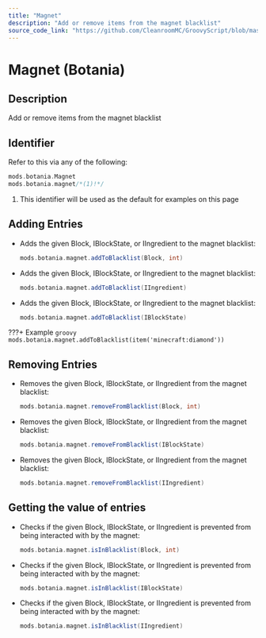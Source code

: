 ```yaml
---
title: "Magnet"
description: "Add or remove items from the magnet blacklist"
source_code_link: "https://github.com/CleanroomMC/GroovyScript/blob/master/src/main/java/com/cleanroommc/groovyscript/compat/mods/botania/Magnet.java"
---
```


# Magnet (Botania)

## Description

Add or remove items from the magnet blacklist

## Identifier

Refer to this via any of the following:

```groovy hl_lines="2"
mods.botania.Magnet
mods.botania.magnet/*(1)!*/
```

1. This identifier will be used as the default for examples on this page

## Adding Entries

- Adds the given Block, IBlockState, or IIngredient to the magnet blacklist:

    ```groovy
    mods.botania.magnet.addToBlacklist(Block, int)
    ```

- Adds the given Block, IBlockState, or IIngredient to the magnet blacklist:

    ```groovy
    mods.botania.magnet.addToBlacklist(IIngredient)
    ```

- Adds the given Block, IBlockState, or IIngredient to the magnet blacklist:

    ```groovy
    mods.botania.magnet.addToBlacklist(IBlockState)
    ```

???+ Example
    ```groovy
    mods.botania.magnet.addToBlacklist(item('minecraft:diamond'))
    ```

## Removing Entries

- Removes the given Block, IBlockState, or IIngredient from the magnet blacklist:

    ```groovy
    mods.botania.magnet.removeFromBlacklist(Block, int)
    ```

- Removes the given Block, IBlockState, or IIngredient from the magnet blacklist:

    ```groovy
    mods.botania.magnet.removeFromBlacklist(IBlockState)
    ```

- Removes the given Block, IBlockState, or IIngredient from the magnet blacklist:

    ```groovy
    mods.botania.magnet.removeFromBlacklist(IIngredient)
    ```


## Getting the value of entries

- Checks if the given Block, IBlockState, or IIngredient is prevented from being interacted with by the magnet:

    ```groovy
    mods.botania.magnet.isInBlacklist(Block, int)
    ```

- Checks if the given Block, IBlockState, or IIngredient is prevented from being interacted with by the magnet:

    ```groovy
    mods.botania.magnet.isInBlacklist(IBlockState)
    ```

- Checks if the given Block, IBlockState, or IIngredient is prevented from being interacted with by the magnet:

    ```groovy
    mods.botania.magnet.isInBlacklist(IIngredient)
    ```
